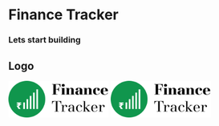 # Finance Tracker
### Lets start building

## Logo
<img src="documents/images/black_logo.png" alt="Finance Tracker White Logo" width="200">
<img src="documents/images/black_logo.png" alt="Finance Tracker Black Logo" width="200">
